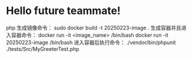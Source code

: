 Hello future teammate!
==========
php 生成镜像命令：
sudo docker build -t 20250223-image .
生成容器并且进入容器命令：
docker run -it <image_name> /bin/bash
docker run -it 20250223-image /bin/bash
进入容器后执行命令：
./vendor/bin/phpunit ./tests/Src/MyGreeterTest.php